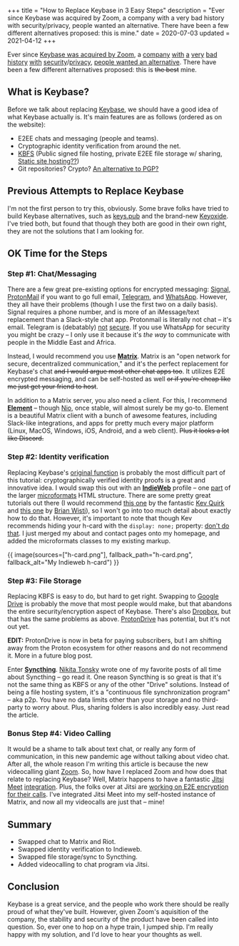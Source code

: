 +++
title = "How to Replace Keybase in 3 Easy Steps"
description = "Ever since Keybase was acquired by Zoom, a company with a very bad history with security/privacy, people wanted an alternative. There have been a few different alternatives proposed: this is mine."
date = 2020-07-03
updated = 2021-04-12
+++

Ever since [Keybase was acquired by Zoom][keybase-joins-zoom], a
[company][zoom-security-one] [with][zoom-security-two]
[a][zoom-security-three] [very][zoom-security-four]
[bad][zoom-security-five] [history][zoom-security-six]
[with][zoom-security-seven]
[security][zoom-security-eight]/[privacy][zoom-security-nine],
[people wanted an alternative][zoom-security-ten]. There have been a
few different alternatives proposed: this is ~~the best~~ mine.

<!-- more -->

## What is Keybase?

Before we talk about replacing [Keybase][keybase], we should have a
good idea of what Keybase actually is. It's main features are as
follows (ordered as on the website):

* E2EE chats and messaging (people and teams).
* Cryptographic identity verification from around the net.
* [KBFS][kbfs] (Public signed file hosting, private E2EE file storage
w/ sharing, [Static site hosting??][kbfs-static])
* Git repositories? Crypto? [An alternative to PGP?][saltpack]

## Previous Attempts to Replace Keybase

I'm not the first person to try this, obviously. Some brave folks have
tried to build Keybase alternatives, such as [keys.pub][keys.pub] and
the brand-new [Keyoxide][keyoxide]. I've tried both, but found that
though they both are good in their own right, they are not the
solutions that I am looking for.

## OK Time for the Steps

### Step #1: Chat/Messaging

There are a few great pre-existing options for encrypted messaging:
[Signal][signal], [ProtonMail][protonmail] if you want to go full
email, [Telegram][telegram], and [WhatsApp][whatsapp]. However, they
all have their problems (though I use the first two on a daily basis).
Signal requires a phone number, and is more of an iMessage/text
replacement than a Slack-style chat app. Protonmail is literally not
chat – it's email. Telegram is (debatably) [not][telegram-security-one]
[secure][telegram-security-two]. If you use WhatsApp for security you
might be crazy – I only use it because it's *the way* to communicate
with people in the Middle East and Africa.

Instead, I would recommend you use [**Matrix**][matrix]. Matrix is an
"open network for secure, decentralized communication," and it's the
perfect replacement for Keybase's chat ~~and I would argue most other
chat apps too~~. It utilizes E2E encrypted messaging, and can be
self-hosted as well ~~or if you're cheap like me just get your friend
to host~~.

In addition to a Matrix server, you also need a client. For this, I
recommend [**Element**][element] – though [Nio][nio], once stable,
will almost surely be my go-to. Element is a beautiful Matrix client
with a bunch of awesome features, including Slack-like integrations,
and apps for pretty much every major platform (Linux, MacOS, Windows,
iOS, Android, and a web client). ~~Plus it looks a lot like Discord.~~

### Step #2: Identity verification

Replacing Keybase's [original function][keybase-archive] is probably
the most difficult part of this tutorial: cryptographically verified
identity proofs is a great and innovative idea. I would swap this out
with an [**IndieWeb**][indieweb] profile – one [part][h-card] of the
larger [microformats][microformats] HTML structure. There are some
pretty great tutorials out there (I would recommend [this
one][kev-article] by the fantastic [Kev Quirk][kev] and [this
one][brian-article] by [Brian Wisti][brian]), so I won't go into too
much detail about exactly how to do that. However, it's important to
note that though Kev recommends hiding your h-card with the
`display: none;` property: [don't do that][invisible-metadata]. I just
merged my about and contact pages onto my homepage, and added the
microformats classes to my existing markup.

{{ image(sources=["h-card.png"], fallback_path="h-card.png", fallback_alt="My Indieweb h-card") }}

### Step #3: File Storage

Replacing KBFS is easy to do, but hard to get right. Swapping to
[Google Drive][drive] is probably the move that most people would
make, but that abandons the entire security/encryption aspect of
Keybase. There's also [Dropbox][dropbox], but that has the same
problems as above. [ProtonDrive][proton-drive] has potential, but it's
not out yet.

**EDIT:** ProtonDrive is now in beta for paying subscribers, but I am
shifting away from the Proton ecosystem for other reasons and do not
recommend it. More in a future blog post.

Enter [**Syncthing**][syncthing]. [Nikita Tonsky][sync-article] wrote
one of my favorite posts of all time about Syncthing – go read it. One
reason Syncthing is so great is that it's not the same thing as KBFS
or any of the other "Drive" solutions. Instead of being a file hosting
system, it's a "continuous file synchronization program" – aka p2p.
You have no data limits other than your storage and no third-party to
worry about. Plus, sharing folders is also incredibly easy. Just read
the article.

### Bonus Step #4: Video Calling

It would be a shame to talk about text chat, or really any form of
communication, in this new pandemic age without talking about video
chat. After all, the whole reason I'm writing this article is because
the new videocalling giant [Zoom][zoom]. So, how have I replaced Zoom
and how does that relate to replacing Keybase? Well, Matrix happens to
have a fantastic [Jitsi Meet][jitsi] [integration][jitsi-in-matrix].
Plus, the folks over at Jitsi are [working on E2E encryption for their
calls][jitsi-e2e]. I've integrated Jitsi Meet into my self-hosted
instance of Matrix, and now all my videocalls are just that – mine!

## Summary

* Swapped chat to Matrix and Riot.
* Swapped identity verification to Indieweb.
* Swapped file storage/sync to Syncthing.
* Added videocalling to chat program via Jitsi.

## Conclusion

Keybase is a great service, and the people who work there should be
really proud of what they've built. However, given Zoom's aquisition
of the company, the stability and security of the product have been
called into question. So, ever one to hop on a hype train, I jumped
ship. I'm really happy with my solution, and I'd love to hear your
thoughts as well.

[keybase-joins-zoom]: https://keybase.io/blog/keybase-joins-zoom
[zoom-security-one]: https://medium.com/bugbountywriteup/zoom-zero-day-4-million-webcams-maybe-an-rce-just-get-them-to-visit-your-website-ac75c83f4ef5
[zoom-security-two]: https://theintercept.com/2020/03/31/zoom-meeting-encryption/
[zoom-security-three]: https://twitter.com/c1truz_/status/1244737672930824193
[zoom-security-four]: https://protonmail.com/blog/zoom-privacy-issues/
[zoom-security-five]: https://www.axios.com/zoom-closes-chinese-user-account-tiananmen-square-f218fed1-69af-4bdd-aac4-7eaf67f34084.html
[zoom-security-six]: https://twitter.com/nicoagrant/status/1268020841054269440
[zoom-security-seven]: https://citizenlab.ca/2020/04/move-fast-roll-your-own-crypto-a-quick-look-at-the-confidentiality-of-zoom-meetings/
[zoom-security-eight]: https://twitter.com/DanAmodio/status/1245329512889487361
[zoom-security-nine]: https://twitter.com/Ouren/status/1241398181205889024
[zoom-security-ten]: https://news.ycombinator.com/item?id=23103386
[keybase]: https://keybase.io/
[kbfs]: https://book.keybase.io/docs/files
[kbfs-static]: https://book.keybase.io/docs/files#keybase-pub
[saltpack]: https://saltpack.org/
[keys.pub]: https://keys.pub/
[keyoxide]: https://keyoxide.org/
[signal]: https://signal.org/
[protonmail]: https://beta.protonmail.com/
[telegram]: https://telegram.org/
[whatsapp]: https://www.whatsapp.com/
[telegram-security-one]: https://news.ycombinator.com/item?id=6936539
[telegram-security-two]: https://translate.google.com/translate?hl=en&sl=ru&u=http://habrahabr.ru/post/206900/
[matrix]: https://matrix.org/
[element]: https://element.io/
[nio]: https://nio.chat/
[keybase-archive]: https://web.archive.org/web/20140322062148/https://keybase.io/
[indieweb]: https://indieweb.org/
[h-card]: http://microformats.org/wiki/h-card
[microformats]: http://microformats.org/
[kev-article]: https://kevq.uk/how-to-create-an-indieweb-profile/
[kev]: https://kevq.uk/
[brian-article]: https://randomgeekery.org/post/2020/04/indieweb-h-cards/
[brian]: https://randomgeekery.org/
[invisible-metadata]: https://indieweb.org/antipatterns#invisible_metadata
[drive]: https://www.google.com/drive/
[dropbox]: https://www.dropbox.com/
[proton-drive]: https://twitter.com/ProtonMail/status/1278389663078768641
[syncthing]: https://syncthing.net/
[sync-article]: https://tonsky.me/blog/syncthing/
[zoom]: https://zoom.us/
[jitsi]: https://jitsi.org/
[jitsi-in-matrix]: https://matrix.org/blog/2020/04/06/running-your-own-secure-communication-service-with-matrix-and-jitsi
[jitsi-e2e]: https://jitsi.org/blog/e2ee/

